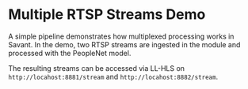 # Multiple RTSP Streams Demo

A simple pipeline demonstrates how multiplexed processing works in Savant. In the demo, two RTSP streams are ingested in the module and processed with the PeopleNet model. 

The resulting streams can be accessed via LL-HLS on `http://locahost:8881/stream` and `http://locahost:8882/stream`.

